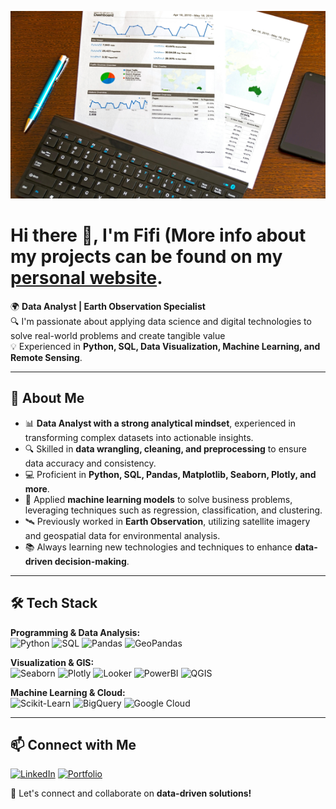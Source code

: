 <p align="center">
  <img src="https://github.com/fadodo/fadodo/raw/main/pexels-asphotograpy-95916.jpg" width="800" height="300" />
</p>

# Hi there 👋, I'm Fifi (More info about my projects can be found on my [personal website](https://fadodo.github.io).


🌍 **Data Analyst | Earth Observation Specialist**  
🔍 I'm passionate about applying data science and digital technologies to solve real-world problems and create tangible value  
💡 Experienced in **Python, SQL, Data Visualization, Machine Learning, and Remote Sensing**.

---

## 🚀 About Me

- 📊 **Data Analyst with a strong analytical mindset**, experienced in transforming complex datasets into actionable insights.
- 🔍 Skilled in **data wrangling, cleaning, and preprocessing** to ensure data accuracy and consistency.
- 💻 Proficient in **Python, SQL, Pandas, Matplotlib, Seaborn, Plotly, and more**.
- 🤖 Applied **machine learning models** to solve business problems, leveraging techniques such as regression, classification, and clustering.
- 🛰️ Previously worked in **Earth Observation**, utilizing satellite imagery and geospatial data for environmental analysis.
- 📚 Always learning new technologies and techniques to enhance **data-driven decision-making**.

---

## 🛠️ Tech Stack

**Programming & Data Analysis:**  
![Python](https://img.shields.io/badge/Python-3776AB?style=for-the-badge&logo=python&logoColor=white)
![SQL](https://img.shields.io/badge/SQL-CC2927?style=for-the-badge&logo=Microsoft-SQL-Server&logoColor=white)
![Pandas](https://img.shields.io/badge/Pandas-150458?style=for-the-badge&logo=pandas&logoColor=white)
![GeoPandas](https://img.shields.io/badge/GeoPandas-0066CC?style=for-the-badge&logo=python&logoColor=white)

**Visualization & GIS:**  
![Seaborn](https://img.shields.io/badge/Seaborn-008080?style=for-the-badge&logoColor=white)
![Plotly](https://img.shields.io/badge/Plotly-3F4F75?style=for-the-badge&logo=plotly&logoColor=white)
![Looker](https://img.shields.io/badge/Looker-4285F4?style=for-the-badge&logo=looker&logoColor=white)
![PowerBI](https://img.shields.io/badge/PowerBI-F2C811?style=for-the-badge&logo=powerbi&logoColor=black)
![QGIS](https://img.shields.io/badge/QGIS-589632?style=for-the-badge&logo=qgis&logoColor=white)

**Machine Learning & Cloud:**  
![Scikit-Learn](https://img.shields.io/badge/Scikit--Learn-F7931E?style=for-the-badge&logo=scikit-learn&logoColor=white)
![BigQuery](https://img.shields.io/badge/BigQuery-669DF6?style=for-the-badge&logo=google-cloud&logoColor=white)
![Google Cloud](https://img.shields.io/badge/Google_Cloud-4285F4?style=for-the-badge&logo=google-cloud&logoColor=white)

---

## 📫 Connect with Me

[![LinkedIn](https://img.shields.io/badge/LinkedIn-0A66C2?style=for-the-badge&logo=linkedin&logoColor=white)](http://www.linkedin.com/in/fifi-ibrahime-adodo-805a58aa)
[![Portfolio](https://img.shields.io/badge/Portfolio-000000?style=for-the-badge&logo=github&logoColor=white)](https://troopl.com/fadodo)

🚀 Let's connect and collaborate on **data-driven solutions!**

